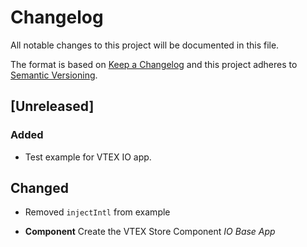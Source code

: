 # Changelog

All notable changes to this project will be documented in this file.

The format is based on [Keep a Changelog](http://keepachangelog.com/en/1.0.0/)
and this project adheres to [Semantic Versioning](http://semver.org/spec/v2.0.0.html).

## [Unreleased]
### Added
- Test example for VTEX IO app.

## Changed
- Removed `injectIntl` from example

- **Component** Create the VTEX Store Component _IO Base App_
